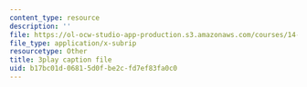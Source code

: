 ```yaml
---
content_type: resource
description: ''
file: https://ol-ocw-studio-app-production.s3.amazonaws.com/courses/14-01-principles-of-microeconomics-fall-2018/b17bc01d06815d0fbe2cfd7ef83fa0c0_1UtJGRojmIg.vtt
file_type: application/x-subrip
resourcetype: Other
title: 3play caption file
uid: b17bc01d-0681-5d0f-be2c-fd7ef83fa0c0
---
```

